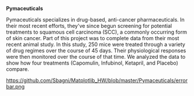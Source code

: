 **Pymaceuticals** 

Pymaceuticals specializes in drug-based, anti-cancer pharmaceuticals. In their most recent efforts, they've since begun screening for
potential treatments to squamous cell carcinoma (SCC), a commonly occurring form of skin cancer. Part of this project was
to complete data from their most recent animal study. In this study, 250 mice were treated through a variety of drug regimes over
the course of 45 days. Their physiological responses were then monitored over the course of that time. We analyzed the data to show 
how four treatments (Capomulin, Infubinol, Ketapril, and Placebo) compare.


https://github.com/Sbagni/Matplotlib_HW/blob/master/Pymaceuticals/errorbar.png
